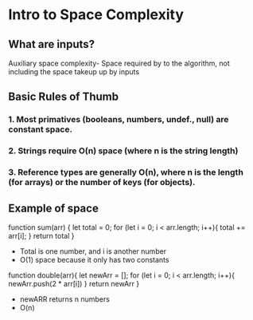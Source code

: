 # Intro to Space Complexity

## What are inputs?

Auxiliary space complexity- Space required by to the algorithm, not including the space takeup up by inputs

## Basic Rules of Thumb
### 1. Most primatives (booleans, numbers, undef., null) are constant space.
### 2. Strings require O(n) space (where n is the string length)
### 3. Reference types are generally O(n), where n is the length (for arrays) or the number of keys (for objects).

## Example of space
function sum(arr) {
  let total = 0;
  for (let i = 0; i < arr.length; i++){
    total += arr[i];
  }
  return total
}

- Total is one number, and i is another number
- O(1) space because it only has two constants

function double(arr){
  let newArr = [];
  for (let i = 0; i < arr.length; i++){
    newArr.push(2 * arr[i])
  }
  return newArr
}
- newARR returns n numbers
- O(n)

